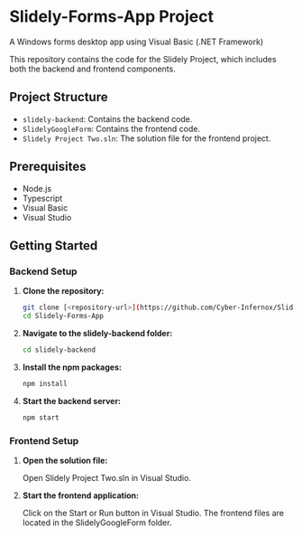 # Slidely-Forms-App Project
A Windows forms desktop app using Visual Basic (.NET Framework)

This repository contains the code for the Slidely Project, which includes both the backend and frontend components.

## Project Structure

- `slidely-backend`: Contains the backend code.
- `SlidelyGoogleForm`: Contains the frontend code.
- `Slidely Project Two.sln`: The solution file for the frontend project.

## Prerequisites

- Node.js
- Typescript
- Visual Basic
- Visual Studio

## Getting Started

### Backend Setup

1. **Clone the repository:**

   ```sh
   git clone [<repository-url>](https://github.com/Cyber-Infernox/Slidely-Forms-App.git)
   cd Slidely-Forms-App

2. **Navigate to the slidely-backend folder:**

   ```sh
   cd slidely-backend

3. **Install the npm packages:**

   ```sh
   npm install

4. **Start the backend server:**

   ```sh
   npm start

### Frontend Setup

1. **Open the solution file:**

   Open Slidely Project Two.sln in Visual Studio.

2. **Start the frontend application:**

   Click on the Start or Run button in Visual Studio.
   The frontend files are located in the SlidelyGoogleForm folder.
